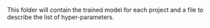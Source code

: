 This folder will contain the trained model for each project and a file to describe the list of hyper-parameters.
